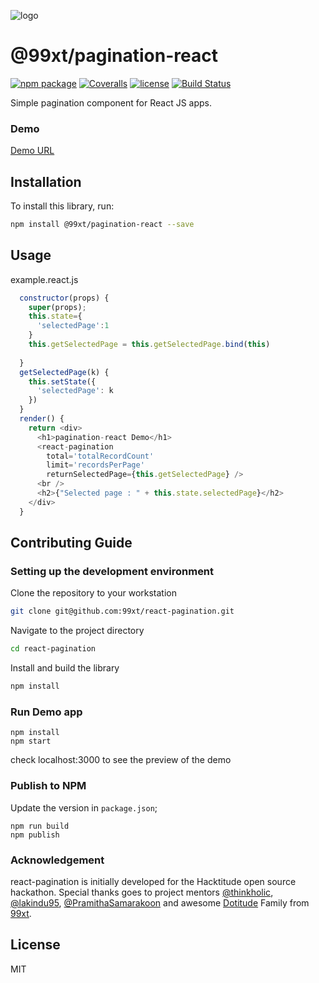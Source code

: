 ![logo](https://user-images.githubusercontent.com/7692626/30778463-2e0a6c64-a0f4-11e7-9f81-f44dd0538caf.png)

# @99xt/pagination-react

[![npm package][npm-badge]][npm]
[![Coveralls](https://coveralls.io/repos/github/99xt/react-pagination/badge.svg?branch=master)](https://coveralls.io/github/99xt/react-pagination?branch=master) 
[![license](https://img.shields.io/github/license/99xt/react-pagination.svg)](https://github.com/99xt/react-pagination/blob/master/LICENSE)
[![Build Status](https://api.travis-ci.org/99xt/react-pagination.png?branch=master)](https://travis-ci.org/99xt/react-pagination)


[npm-badge]: https://img.shields.io/npm/v/npm-package.png?style=flat-square
[npm]: https://www.npmjs.org/package/npm-package

Simple pagination component for React JS apps.

### Demo 

[Demo URL](http://react-pagination-demo-99xt.surge.sh)


## Installation

To install this library, run:

```bash
npm install @99xt/pagination-react --save
```

## Usage

example.react.js

```javascript
  constructor(props) {
    super(props);
    this.state={
      'selectedPage':1
    }
    this.getSelectedPage = this.getSelectedPage.bind(this)
    
  }
  getSelectedPage(k) {
    this.setState({
      'selectedPage': k
    })
  }
  render() {
    return <div>
      <h1>pagination-react Demo</h1>
      <react-pagination 
        total='totalRecordCount'
        limit='recordsPerPage'
        returnSelectedPage={this.getSelectedPage} />
      <br />
      <h2>{"Selected page : " + this.state.selectedPage}</h2>
    </div>
  }
```

## Contributing Guide

### Setting up the development environment

Clone the repository to your workstation

```bash
git clone git@github.com:99xt/react-pagination.git
```

Navigate to the project directory 

```bash
cd react-pagination
```

Install and build the library

```bash
npm install
```

### Run Demo app

```
npm install
npm start
```

check localhost:3000 to see the preview of the demo

### Publish to NPM

Update the version in `package.json`;

```
npm run build
npm publish
```

### Acknowledgement

react-pagination is initially developed for the Hacktitude open source hackathon. Special thanks goes to project mentors [@thinkholic](https://github.com/thinkholic), [@lakindu95](https://github.com/lakindu95), [@PramithaSamarakoon](https://github.com/PramithaSamarakoon) and awesome [Dotitude](http://dotitude.com/) Family from [99xt](http://www.99xtechnology.com/).

## License

MIT

